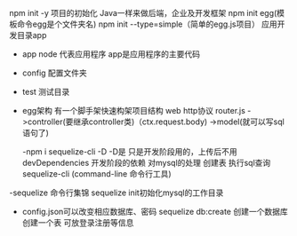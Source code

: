 npm init -y 项目的初始化
Java一样来做后端，企业及开发框架
npm init egg(模板命令egg是个文件夹名)
npm init --type=simple（简单的egg.js项目）
应用开发目录app

- app
  node 代表应用程序 app是应用程序的主要代码
- config 配置文件夹
- test 测试目录

- egg架构
  有一个脚手架快速构架项目结构
  web http协议
  router.js 
  ->controller(要继承controller类)（ctx.request.body)
  ->model(就可以写sql语句了)

  -npm i sequelize-cli -D
   -D是 只是开发阶段用的，上传后不用
    devDependencies 开发阶段的依赖 对mysql的处理
    创建表
    执行sql查询
    sequelize-cli (command-line 命令行工具)

-sequelize 命令行集锦
 sequelize init初始化mysql的工作目录
 - config.json可以改变相应数据库、密码
 sequelize db:create 创建一个数据库
 创建一个表 可放登录注册等信息